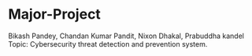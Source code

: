 # Major-Project
Bikash Pandey, Chandan Kumar Pandit, Nixon Dhakal, Prabuddha kandel
Topic: Cybersecurity threat detection and prevention system.
